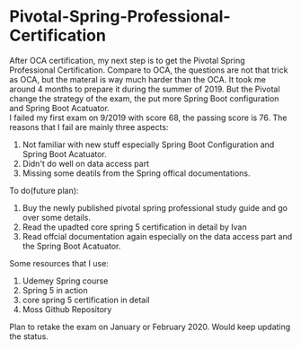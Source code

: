 # Pivotal-Spring-Professional-Certification

After OCA certification, my next step is to get the Pivotal Spring Professional Certification. Compare to OCA, the questions are not that trick as OCA, but the materal is way much harder than the OCA. It took me around 4 months to prepare it during the summer of 2019. But the Pivotal change the strategy of the exam, the put more Spring Boot configuration and Spring Boot Acatuator. <br />
I failed my first exam on 9/2019 with score 68, the passing score is 76. The reasons that I fail are mainly three aspects:  <br />
1. Not familiar with new stuff especially Spring Boot Configuration and Spring Boot Acatuator.  <br />
2. Didn't do well on data access part  <br />
3. Missing some deatils from the Spring offical documentations.  <br />

To do(future plan):  <br />
1. Buy the newly published pivotal spring professional study guide and go over some details.  <br />
2. Read the upadted core spring 5 certification in detail by Ivan  <br />
3. Read offcial documentation again especially on the data access part and the Spring Boot Acatuator.

Some resources that I use:  <br />
1. Udemey Spring course  <br />
2. Spring 5 in action  <br />
3. core spring 5 certification in detail  <br />
4. Moss Github Repository  <br />

Plan to retake the exam on January or February 2020. Would keep updating the status.
